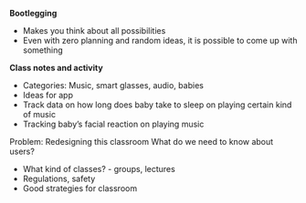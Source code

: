 **Bootlegging**
 - Makes you think about all possibilities
 - Even with zero planning and random ideas, it is possible to come up with something

**Class notes and activity**

 - Categories: Music, smart glasses, audio, babies
 - Ideas for app
 - Track data on how long does baby take to sleep on playing certain kind of music
 - Tracking baby’s facial reaction on playing music

Problem: Redesigning this classroom
What do we need to know about users?
* What kind of classes?  - groups, lectures
* Regulations, safety
* Good strategies for classroom
